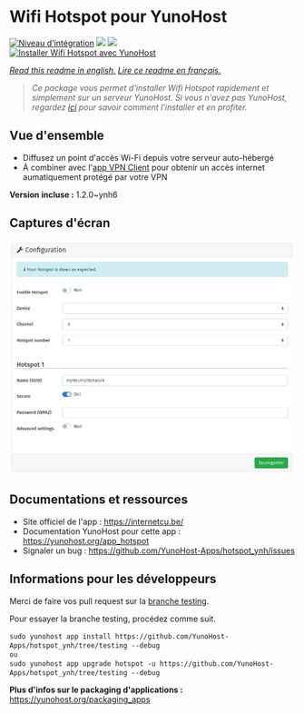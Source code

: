 # Wifi Hotspot pour YunoHost

[![Niveau d'intégration](https://dash.yunohost.org/integration/hotspot.svg)](https://dash.yunohost.org/appci/app/hotspot) ![](https://ci-apps.yunohost.org/ci/badges/hotspot.status.svg) ![](https://ci-apps.yunohost.org/ci/badges/hotspot.maintain.svg)  
[![Installer Wifi Hotspot avec YunoHost](https://install-app.yunohost.org/install-with-yunohost.svg)](https://install-app.yunohost.org/?app=hotspot)

*[Read this readme in english.](./README.md)*
*[Lire ce readme en français.](./README_fr.md)*

> *Ce package vous permet d'installer Wifi Hotspot rapidement et simplement sur un serveur YunoHost.
Si vous n'avez pas YunoHost, regardez [ici](https://yunohost.org/#/install) pour savoir comment l'installer et en profiter.*

## Vue d'ensemble

* Diffusez un point d'accès Wi-Fi depuis votre serveur auto-hébergé
* À combiner avec l'[app VPN Client](https://github.com/labriqueinternet/vpnclient_ynh) pour obtenir un accès internet aumatiquement protégé par votre VPN


**Version incluse :** 1.2.0~ynh6



## Captures d'écran

![](./doc/screenshots/hotspot.png)

## Documentations et ressources

* Site officiel de l'app : https://internetcu.be/
* Documentation YunoHost pour cette app : https://yunohost.org/app_hotspot
* Signaler un bug : https://github.com/YunoHost-Apps/hotspot_ynh/issues

## Informations pour les développeurs

Merci de faire vos pull request sur la [branche testing](https://github.com/YunoHost-Apps/hotspot_ynh/tree/testing).

Pour essayer la branche testing, procédez comme suit.
```
sudo yunohost app install https://github.com/YunoHost-Apps/hotspot_ynh/tree/testing --debug
ou
sudo yunohost app upgrade hotspot -u https://github.com/YunoHost-Apps/hotspot_ynh/tree/testing --debug
```

**Plus d'infos sur le packaging d'applications :** https://yunohost.org/packaging_apps